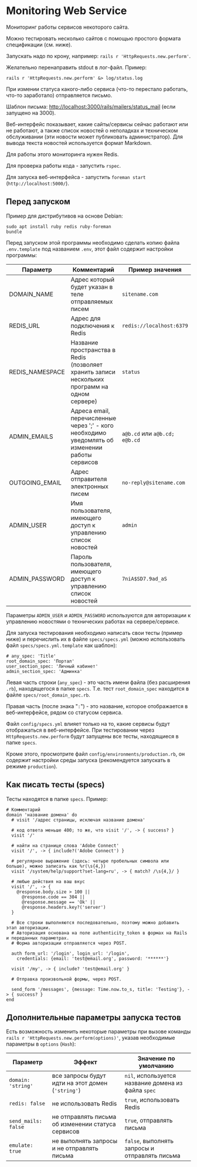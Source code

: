 # Monitoring Web Service

Мониторинг работы сервисов некоторого сайта.

Можно тестировать несколько сайтов с помощью простого формата спецификации (см. ниже).

Запускать надо по крону, например: `rails r 'HttpRequests.new.perform'`.

Желательно перенаправить stdout в лог-файл. Пример:

    rails r 'HttpRequests.new.perform' &> log/status.log

При измении статуса какого-либо сервиса (что-то перестало работать, что-то заработало) отправляется письмо.

Шаблон письма: <http://localhost:3000/rails/mailers/status_mail> (если запущено на 3000).

Веб-интерфейс показывает, какие сайты/сервисы сейчас работают или не работают, а также список новостей о неполадках и техническом обслуживании (эти новости может публиковать администратор). Для вывода текста новостей используется формат Markdown.

Для работы этого мониторинга нужен Redis.

Для проверка работы кода - запустить `rspec`.

Для запуска веб-интерфейса - запустить `foreman start` (`http://localhost:5000/`).

## Перед запуском

Пример для дистрибутивов на основе Debian:

```
sudo apt install ruby redis ruby-foreman
bundle
```

Перед запуском этой программы необходимо сделать копию файла `.env.template` под названием `.env`, этот файл содержит настройки программы:

| Параметр | Комментарий | Пример значения |
|----------|-------------|-----------------|
| DOMAIN_NAME | Адрес который будет указан в теле отправляемых писем | `sitename.com` |
| REDIS_URL | Адрес для подключения к Redis | `redis://localhost:6379` |
| REDIS_NAMESPACE | Название пространства в Redis (позволяет хранить записи нескольких программ на одном сервере) | `status` |
| ADMIN_EMAILS | Адреса email, перечисленные через ';' - кого необходимо уведомлять об изменении работы сервисов | `a@b.cd` или `a@b.cd; e@b.cd` |
| OUTGOING_EMAIL | Адрес отправителя электронных писем | `no-reply@sitename.com` |
| ADMIN_USER | Имя пользователя, имеющего доступ к управлению список новостей | `admin` |
| ADMIN_PASSWORD | Пароль пользователя, имеющего доступ к управлению список новостей | `7niA$SD7.9ad_aS` |

Параметры `ADMIN_USER` и `ADMIN_PASSWORD` используются для авторизации к управлению новостями о технических работах на сервере/сервисе.

Для запуска тестирования необходимо написать свои тесты (пример ниже) и перечислить их в файле `specs/specs.yml` (можно использовать файл `specs/specs.yml.template` как шаблон):

    # any_spec: 'Title'
    root_domain_spec: 'Портал'
    user_section_spec: 'Личный кабинет'
    admin_section_spec: 'Админка'

Левая часть строки (`any_spec`) - это часть имени файла (без расширения `.rb`), находящегося в папке `specs`. Т.е. тест `root_domain_spec` находится в файле `specs/root_domain_spec.rb`.

Правая часть (после знака "`:`") - это название, которое отображается в веб-интерфейсе, рядом со статусом сервиса.

Файл `config/specs.yml` влияет только на то, какие сервисы будут отображаться в веб-интерфейсе.
При тестировании через `HttpRequests.new.perform` будут запущены все тесты, находящиеся в папке `specs`.

Кроме этого, просмотрите файл `config/environments/production.rb`, он содержит настройки среды запуска (рекомендуется запускать в режиме `production`).

## Как писать тесты (specs)

Тесты находятся в папке `specs`. Пример:

    # Комментарий
    domain 'название домена' do
      # visit '/адрес страницы, исключая название домена'

      # код ответа меньше 400; то же, что visit '/', -> { success? }
      visit '/'
      
      # найти на странице слова 'Adobe Connect'
      visit '/', -> { include?('Adobe Connect') }
      
      # регулярное выражение (здесь: четыре пробельных символа или больше), можно записать как %r(\s{4,})
      visit '/system/help/support?set-lang=ru', -> { match? /\s{4,}/ }
      
      # любые действия на ваш вкус
      visit '/', -> {
        @response.body.size > 100 ||
          @response.code == 304 ||
          @response.message == 'Ok' ||
          @response.headers.key?('server')
      }
      
      # Все строки выполняются последовательно, поэтому можно добавить этап авторизации.
      # Авторизация основана на поле authenticity_token в формах на Rails и переданных параметрах.
      # Форма авторизации отправляется через POST.
      
      auth form_url: '/login', login_url: '/login',
        credentials: {email: 'test@email.org', password: '******'}
      
      visit '/my', -> { include? 'test@email.org' }
      
      # Отправка произвольной формы, через POST.
      
      send_form '/messages', {message: Time.now.to_s, title: 'Testing'}, -> { success? }
    end

## Дополнительные параметры запуска тестов

Есть возможность изменить некоторые параметры при вызове команды `rails r 'HttpRequests.new.perform(options)'`, указав необходимые параметры в `options` (`Hash`):

| Параметр | Эффект | Значение по умолчанию |
|---------|--------|---------|
| `domain: 'string'` | все запросы будут идти на этот домен (`'string'`) | `nil`, используется название домена из файла `spec` |
| `redis: false` | не использовать Redis | `true`, использовать Redis |
| `send_mails: false` | не отправлять письма об изменении статуса сервисов | `true`, отправлять письма |
| `emulate: true` | не выполнять запросы и не отправлять письма | `false`, выполнять запросы и отправлять письма |
